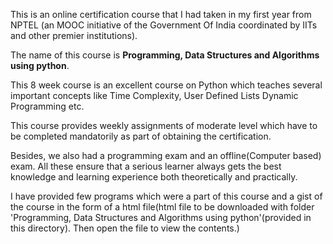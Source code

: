 This is an online certification course that I had taken in my first year from NPTEL (an MOOC initiative of the Government Of India coordinated
by IITs and other premier institutions). 

The name of this course is **Programming, Data Structures and Algorithms using python**.

This 8 week course is an excellent course on Python which teaches several important concepts like Time Complexity, User Defined Lists
Dynamic Programming etc.

This course provides weekly assignments of moderate level which have to be completed mandatorily as part of obtaining the certification. 

Besides, we also had a programming exam and an offline(Computer based) exam. All these ensure that a serious learner always gets the best 
knowledge and learning experience both theoretically and practically.

I have provided few programs which were a part of this course and a gist of the course in the form of a html file(html file to be downloaded with folder 'Programming, Data Structures and Algorithms using python'(provided in this directory). Then open the file to view the contents.)
